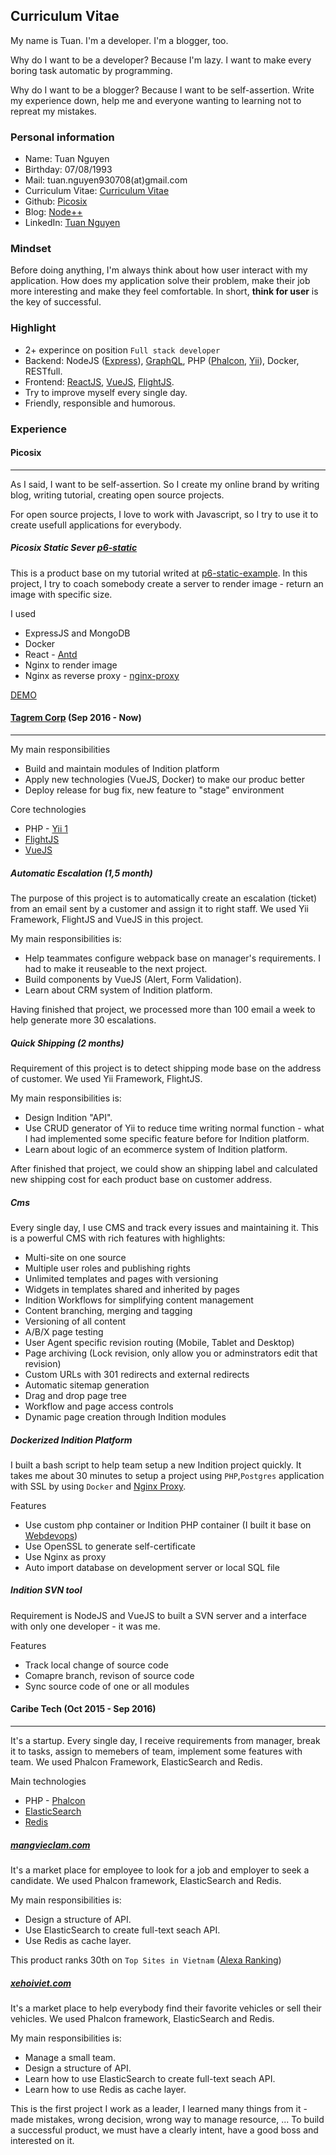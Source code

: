 ## Curriculum Vitae

My name is Tuan. I'm a developer. I'm a blogger, too.

Why do I want to be a developer? Because I'm lazy. I want to make every boring task automatic by programming.

Why do I want to be a blogger? Because I want to be self-assertion. Write my experience down, help me and everyone wanting to learning not to repreat my mistakes.

### Personal information

* Name: Tuan Nguyen
* Birthday: 07/08/1993
* Mail: tuan.nguyen930708(at)gmail.com
* Curriculum Vitae: [Curriculum Vitae](https://picosix.github.io/cv/)
* Github: [Picosix](https://github.com/picosix)
* Blog: [Node++](http://nodeplusplus.com/)
* LinkedIn: [Tuan Nguyen](https://www.linkedin.com/in/tuan-nguyen-p6/)

### Mindset

Before doing anything, I'm always think about how user interact with my application. How does my application solve their problem, make their job more interesting and make they feel comfortable. In short, **think for user** is the key of successful.

### Highlight

* 2+ experince on position `Full stack developer`
* Backend: NodeJS ([Express](https://github.com/expressjs/express)), [GraphQL](https://github.com/apollographql/apollo-server), PHP ([Phalcon](https://github.com/phalcon/cphalcon), [Yii](https://github.com/yiisoft/yii)), Docker, RESTfull.
* Frontend: [ReactJS](https://github.com/facebook/react), [VueJS](https://github.com/vuejs/vue), [FlightJS](https://github.com/flightjs/flight).
* Try to improve myself every single day.
* Friendly, responsible and humorous.

### Experience

#### Picosix

---

As I said, I want to be self-assertion. So I create my online brand by writing blog, writing tutorial, creating open source projects.

For open source projects, I love to work with Javascript, so I try to use it to create usefull applications for everybody.

##### Picosix Static Sever [p6-static](https://github.com/picosix/p6-static)

This is a product base on my tutorial writed at [p6-static-example](https://github.com/picosix/p6-static-example). In this project, I try to coach somebody create a server to render image - return an image with specific size.

I used

* ExpressJS and MongoDB
* Docker
* React - [Antd](https://github.com/ant-design/ant-design)
* Nginx to render image
* Nginx as reverse proxy - [nginx-proxy](https://github.com/jwilder/nginx-proxy)

[DEMO](http://static-client.picosix.info/)

#### [Tagrem Corp](http://tagrem.com/) (Sep 2016 - Now)

---

My main responsibilities

* Build and maintain modules of Indition platform
* Apply new technologies (VueJS, Docker) to make our produc better
* Deploy release for bug fix, new feature to "stage" environment

Core technologies

* PHP - [Yii 1](https://github.com/yiisoft/yii)
* [FlightJS](https://github.com/flightjs/flight)
* [VueJS](https://github.com/vuejs/vue)

##### Automatic Escalation (1,5 month)

The purpose of this project is to automatically create an escalation (ticket) from an email sent by a customer and assign it to right staff. We used Yii Framework, FlightJS and VueJS in this project.

My main responsibilities is:

* Help teammates configure webpack base on manager's requirements. I had to make it reuseable to the next project.
* Build components by VueJS (Alert, Form Validation).
* Learn about CRM system of Indition platform.

Having finished that project, we processed more than 100 email a week to help generate more 30 escalations.

##### Quick Shipping (2 months)

Requirement of this project is to detect shipping mode base on the address of customer. We used Yii Framework, FlightJS.

My main responsibilities is:

* Design Indition "API".
* Use CRUD generator of Yii to reduce time writing normal function - what I had implemented some specific feature before for Indition platform.
* Learn about logic of an ecommerce system of Indition platform.

After finished that project, we could show an shipping label and calculated new shipping cost for each product base on customer address.

##### Cms

Every single day, I use CMS and track every issues and maintaining it. This is a powerful CMS with rich features with highlights:

* Multi-site on one source
* Multiple user roles and publishing rights
* Unlimited templates and pages with versioning
* Widgets in templates shared and inherited by pages
* Indition Workflows for simplifying content management
* Content branching, merging and tagging
* Versioning of all content
* A/B/X page testing
* User Agent specific revision routing (Mobile, Tablet and Desktop)
* Page archiving (Lock revision, only allow you or adminstrators edit that revision)
* Custom URLs with 301 redirects and external redirects
* Automatic sitemap generation
* Drag and drop page tree
* Workflow and page access controls
* Dynamic page creation through Indition modules

##### Dockerized Indition Platform

I built a bash script to help team setup a new Indition project quickly. It takes me about 30 minutes to setup a project using `PHP`,`Postgres` application with SSL by using `Docker` and [Nginx Proxy](https://github.com/jwilder/nginx-proxy).

Features

* Use custom php container or Indition PHP container (I built it base on [Webdevops](https://github.com/webdevops/Dockerfile))
* Use OpenSSL to generate self-certificate
* Use Nginx as proxy
* Auto import database on development server or local SQL file

##### Indition SVN tool

Requirement is NodeJS and VueJS to built a SVN server and a interface with only one developer - it was me.

Features

* Track local change of source code
* Comapre branch, revison of source code
* Sync source code of one or all modules

#### Caribe Tech (Oct 2015 - Sep 2016)

---

It's a startup. Every single day, I receive requirements from manager, break it to tasks, assign to memebers of team, implement some features with team.
We used Phalcon Framework, ElasticSearch and Redis.

Main technologies

* PHP - [Phalcon](https://github.com/phalcon/cphalcon)
* [ElasticSearch](https://github.com/elastic/elasticsearch)
* [Redis](https://github.com/antirez/redis)

##### [mangvieclam.com](https://mangvieclam.com/)

It's a market place for employee to look for a job and employer to seek a candidate. We used Phalcon framework, ElasticSearch and Redis.

My main responsibilities is:

* Design a structure of API.
* Use ElasticSearch to create full-text seach API.
* Use Redis as cache layer.

This product ranks 30th on `Top Sites in Vietnam` ([Alexa Ranking](https://www.alexa.com/siteinfo/mangvieclam.com))

##### [xehoiviet.com](https://xehoiviet.com/)

It's a market place to help everybody find their favorite vehicles or sell their vehicles. We used Phalcon framework, ElasticSearch and Redis.

My main responsibilities is:

* Manage a small team.
* Design a structure of API.
* Learn how to use ElasticSearch to create full-text seach API.
* Learn how to use Redis as cache layer.

This is the first project I work as a leader, I learned many things from it - made mistakes, wrong decision, wrong way to manage resource, ... To build a successful product, we must have a clearly intent, have a good boss and interested on it.
